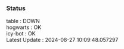 ### Status


table : DOWN  
hogwarts : OK  
icy-bot : OK  
Latest Update : 2024-08-27 10:09:48.057297
